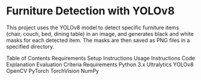 # Furniture Detection with YOLOv8
This project uses the YOLOv8 model to detect specific furniture items (chair, couch, bed, dining table) in an image, and generates black and white masks for each detected item. The masks are then saved as PNG files in a specified directory.

Table of Contents
Requirements
Setup Instructions
Usage Instructions
Code Explanation
Evaluation Criteria
Requirements
Python 3.x
Ultralytics YOLOv8
OpenCV
PyTorch
TorchVision
NumPy
